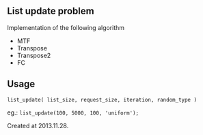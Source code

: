 List update problem
-------------------

Implementation of the following algorithm

 - MTF
 - Transpose
 - Transpose2
 - FC
 
## Usage ##
`list_update( list_size, request_size, iteration, random_type )`

eg.:
`list_update(100, 5000, 100, 'uniform');`

Created at 2013.11.28.
